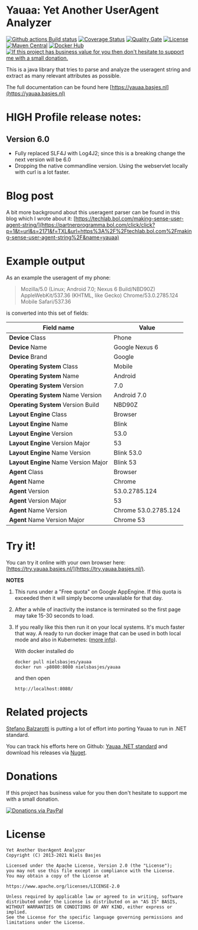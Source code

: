 Yauaa: Yet Another UserAgent Analyzer
========================================
[![Github actions Build status](https://img.shields.io/github/workflow/status/nielsbasjes/yauaa/Yauaa)](https://github.com/nielsbasjes/yauaa/actions)
[![Coverage Status](https://coveralls.io/repos/github/nielsbasjes/yauaa/badge.svg?branch=master)](https://coveralls.io/github/nielsbasjes/yauaa?branch=master)
[![Quality Gate](https://sonarcloud.io/api/project_badges/measure?project=nielsbasjes_yauaa&metric=alert_status)](https://sonarcloud.io/dashboard?id=nielsbasjes_yauaa)
[![License](https://img.shields.io/:license-apache-blue.svg)](https://www.apache.org/licenses/LICENSE-2.0.html)
[![Maven Central](https://img.shields.io/maven-central/v/nl.basjes.parse.useragent/yauaa-parent.svg)](https://search.maven.org/#search%7Cga%7C1%7Cg%3A%22nl.basjes.parse.useragent%22)
[![Docker Hub](https://img.shields.io/docker/pulls/nielsbasjes/yauaa)](https://hub.docker.com/r/nielsbasjes/yauaa)
[![If this project has business value for you then don't hesitate to support me with a small donation.](https://img.shields.io/badge/Donations-via%20Paypal-blue.svg)](https://www.paypal.me/nielsbasjes)

This is a java library that tries to parse and analyze the useragent string and extract as many relevant attributes as possible.

The full documentation can be found here [https://yauaa.basjes.nl](https://yauaa.basjes.nl)

HIGH Profile release notes:
===========================
Version 6.0
---
- Fully replaced SLF4J with Log4J2; since this is a breaking change the next version will be 6.0
- Dropping the native commandline version. Using the webservlet locally with curl is a lot faster.

Blog post
=========
A bit more background about this useragent parser can be found in this blog which I wrote about it: [https://techlab.bol.com/making-sense-user-agent-string/](https://partnerprogramma.bol.com/click/click?p=1&t=url&s=2171&f=TXL&url=https%3A%2F%2Ftechlab.bol.com%2Fmaking-sense-user-agent-string%2F&name=yauaa)

Example output
==============
As an example the useragent of my phone:

> Mozilla/5.0 (Linux; Android 7.0; Nexus 6 Build/NBD90Z) AppleWebKit/537.36 (KHTML, like Gecko) Chrome/53.0.2785.124 Mobile Safari/537.36

is converted into this set of fields:

| Field name | Value |
| --- | --- |
|  **Device** Class                         | Phone                |
|  **Device** Name                          | Google Nexus 6       |
|  **Device** Brand                         | Google               |
|  **Operating System** Class               | Mobile               |
|  **Operating System** Name                | Android              |
|  **Operating System** Version             | 7.0                  |
|  **Operating System** Name Version        | Android 7.0          |
|  **Operating System** Version Build       | NBD90Z               |
|  **Layout Engine** Class                  | Browser              |
|  **Layout Engine** Name                   | Blink                |
|  **Layout Engine** Version                | 53.0                 |
|  **Layout Engine** Version Major          | 53                   |
|  **Layout Engine** Name Version           | Blink 53.0           |
|  **Layout Engine** Name Version Major     | Blink 53             |
|  **Agent** Class                          | Browser              |
|  **Agent** Name                           | Chrome               |
|  **Agent** Version                        | 53.0.2785.124        |
|  **Agent** Version Major                  | 53                   |
|  **Agent** Name Version                   | Chrome 53.0.2785.124 |
|  **Agent** Name Version Major             | Chrome 53            |

Try it!
=======
You can try it online with your own browser here: [https://try.yauaa.basjes.nl/](https://try.yauaa.basjes.nl/).

**NOTES**

1. This runs under a "Free quota" on Google AppEngine. If this quota is exceeded then it will simply become unavailable for that day.
2. After a while of inactivity the instance is terminated so the first page may take 15-30 seconds to load.
3. If you really like this then run it on your local systems. It's much faster that way.
   A ready to run docker image that can be used in both local mode and also in Kubernetes: ([more info](https://yauaa.basjes.nl/README-WebServlet.html)).

   With docker installed do

       docker pull nielsbasjes/yauaa
       docker run -p8080:8080 nielsbasjes/yauaa

   and then open

       http://localhost:8080/

Related projects
===
[Stefano Balzarotti](https://github.com/OrbintSoft) is putting a lot of effort into porting Yauaa to run in .NET standard.

You can track his efforts here on Github: [Yauaa .NET standard](https://github.com/OrbintSoft/yauaa.netstandard) and
download his releases via [Nuget](https://www.nuget.org/packages/OrbintSoft.Yauaa.NetStandard).

Donations
===
If this project has business value for you then don't hesitate to support me with a small donation.

[![Donations via PayPal](https://img.shields.io/badge/Donations-via%20Paypal-blue.svg)](https://www.paypal.me/nielsbasjes)

License
=======

    Yet Another UserAgent Analyzer
    Copyright (C) 2013-2021 Niels Basjes

    Licensed under the Apache License, Version 2.0 (the "License");
    you may not use this file except in compliance with the License.
    You may obtain a copy of the License at

    https://www.apache.org/licenses/LICENSE-2.0

    Unless required by applicable law or agreed to in writing, software
    distributed under the License is distributed on an "AS IS" BASIS,
    WITHOUT WARRANTIES OR CONDITIONS OF ANY KIND, either express or implied.
    See the License for the specific language governing permissions and
    limitations under the License.
